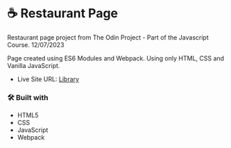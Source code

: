 # ☕️ Restaurant Page 

Restaurant page project from The Odin Project - Part of the Javascript Course. 12/07/2023

Page created using ES6 Modules and Webpack. Using only HTML, CSS and Vanilla JavaScript. 

- Live Site URL: [Library](https://chinchilla15.github.io/Restaurant-Page/)

### 🛠️ Built with

- HTML5 
- CSS 
- JavaScript
- Webpack
